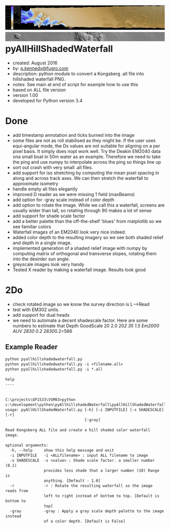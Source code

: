 ![Alt text](sample.png?raw=true "Color Shaded Waterfall direct from .all file.")
![Alt text](sample2.png?raw=true "Gray Shaded Waterfall direct from .all file.")
pyAllHillShadedWaterfall
=====
* created:       August 2016
* by:            p.kennedy@fugro.com
* description:   python module to convert a Kongsberg .all file into hillshaded waterfall PNG.
* notes:         See main at end of script for example how to use this
* based on ALL file version 
* version 1.00
* developed for Python version 3.4 

Done
====
* add timestamp annotation and ticks burned into the image
* some files are not as roll stabilised as they might be.  If the user uses equi-angular mode, the Dx values are not suitable for aligning on a per pixel basis.  It simply does nopt work well.  Try the Deakin EM2040 data ona small boat in 50m water as an example.  Therefore we need to take the ping and use numpy to interpolate across the ping so things line up 
* sort out crash with very small .all files.
* add support for iso stretching by computing the mean pixel spacing in along and across track axes.  We can then stretch the waterfall to approximate isometry
* handle empty all files elegantly
* improved D reader as we were missing 1 field (maxBeams)
* add option for -gray scale instead of color depth
* add option to rotate the image.  While we call this a waterfall, screens are usually wider than tall, so rotating through 90 makes a lot of sense
* add support for shade scale factor
* add a better palette than the off-the-shelf 'blues' from matplotlib so we see familiar colors
* Waterfall images of an EM2040 look very nice indeed.
* added color depth to the resulting imagery so we see both shaded relief and depth in a single image. 
* implemented generation of a shaded relief image with numpy by computing matrix of orthogonal and transverse slopes, rotating them into the desirder sun angle.
* greyscale images look very handy
* Tested X reader by making a waterfall image.  Results look good


2Do
===
* check rotated image so we know the survey direction is L-->Read
* test with EM302 units.
* add support for dual heads
* we need to automate a decent shadescale factor.  Here are some numbers to estimate that
    Depth GoodScale
    20   2.0    20*2
    35   1.5    Em2000 AUV
    2830 0.2    2830*0.2=566


Example Reader
-------
```
python pyallhillshadedwaterfall.py
python pyallhillshadedwaterfall.py -i <filename.all>  
python pyallhillshadedwaterfall.py -i *.all  

help
----


C:\projects\GP1533\VSM03>python c:\development\python\pyAllhillshadedWaterfall\pyAllHillShadedWaterfall.py
usage: pyAllHillShadedWaterfall.py [-h] [-i INPUTFILE] [-s SHADESCALE] [-r]
                                   [-gray]

Read Kongsberg ALL file and create a hill shaded color waterfall image.

optional arguments:
  -h, --help     show this help message and exit
  -i INPUTFILE   -i <ALLfilename> : input ALL filename to image
  -s SHADESCALE  -s <value> : Shade scale factor. a smaller number (0.1)
                 provides less shade that a larger number (10) Range is
                 anything. [Default - 1.0]
  -r             -r : Rotate the resulting waterfall so the image reads from
                 left to right instead of bottom to top. [Default is bottom to
                 top]
  -gray          -gray : Apply a gray scale depth palette to the image instead
                 of a color depth. [Default is False]


